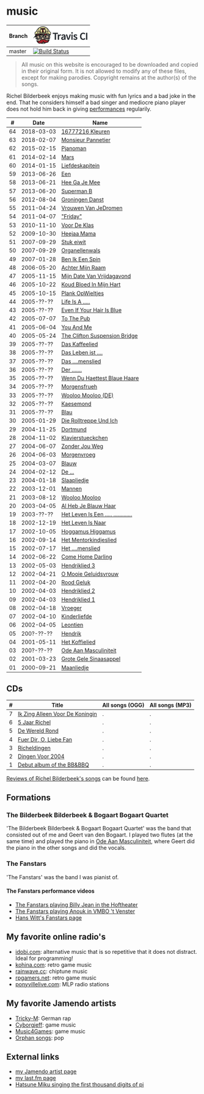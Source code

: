 # music


Branch|[![Travis CI logo](TravisCI.png)](https://travis-ci.org)
---|---
master|[![Build Status](https://travis-ci.org/richelbilderbeek/music.svg?branch=master)](https://travis-ci.org/richelbilderbeek/music)

> All music on this website is encouraged 
> to be downloaded and copied in their original form.
> It is not allowed to modify any of these files, except
> for making parodies. 
> Copyright remains at the author(s) of the songs.

Richel Bilderbeek enjoys making music with fun lyrics 
and a bad joke in the end. That he considers himself 
a bad singer and mediocre piano player does not hold him back
in giving [performances](https://github.com/richelbilderbeek/performances) 
regularily.

#|Date|Name
---|---|---
64 | 2018-03-03 | [16777216 Kleuren](16777216Kleuren.md)
63 | 2018-02-07 | [Monsieur Pannetier](MonsieurPannetier.md)
62 | 2015-02-15 | [Pjanoman](Pjanoman.md)
61 | 2014-02-14 | [Mars](Mars.md)
60 | 2014-01-15 | [Liefdeskapitein](Liefdeskapitein.md)
59 | 2013-06-26 | [Een](Een.md)
58 | 2013-06-21 | [Hee Ga Je Mee](HeeGaJeMee.md)
57 | 2013-06-20 | [Superman B](SupermanB.md)
56 | 2012-08-04 | [Groningen Danst](GroningenDanst.md)
55 | 2011-04-24 | [Vrouwen Van JeDromen](VrouwenVanJeDromen.md)
54 | 2011-04-07 | ["Friday"](Friday.md)
53 | 2010-11-10 | [Voor De Klas](VoorDeKlas.md)
52 | 2009-10-30 | [Heejaa Mama](HeejaaMama.md)
51 | 2007-09-29 | [Stuk eiwit](StukEiwit.md)
50 | 2007-09-29 | [Organellenwals](Organellenwals.md)
49 | 2007-01-28 | [Ben Ik Een Spin](BenIkEenSpin.md)
48 | 2006-05-20 | [Achter Mijn Raam](AchterMijnRaam.md)
47 | 2005-11-15 | [Mijn Date Van Vrijdagavond](MijnDateVanVrijdagavond.md)
46 | 2005-10-22 | [Koud Bloed In Mijn Hart](KoudBloedInMijnHart.md)
45 | 2005-10-15 | [Plank OpWieltjes](PlankOpWieltjes.md)
44 | 2005-??-?? | [Life Is A .....](LifeIsAbitch.md)
43 | 2005-??-?? | [Even If Your Hair Is Blue](EvenIfYourHairIsBlue.md)
42 | 2005-07-07 | [To The Pub](ToThePub.md)
41 | 2005-06-04 | [You And Me](YouAndMe.md)
40 | 2005-05-24 | [The Clifton Suspension Bridge](TheCliftonSuspensionBridge.md)
39 | 2005-??-?? | [Das Kaffeelied](DasKaffeelied.md)
38 | 2005-??-?? | [Das Leben ist ....](DasLebenIstMist.md)
37 | 2005-??-?? | [Das ....menslied](DasFickmenschlied.md)
36 | 2005-??-?? | [Der .......](DerSchwanz.md)
35 | 2005-??-?? | [Wenn Du Haettest Blaue Haare](WennDuHaettestBlaueHaare.md)
34 | 2005-??-?? | [Morgensfrueh](Morgensfrueh.md)
33 | 2005-??-?? | [Wooloo Mooloo (DE)](WoolooMoolooDe.md)
32 | 2005-??-?? | [Kaesemond](Kaesemond.md)
31 | 2005-??-?? | [Blau](Blau.md)
30 | 2005-01-29 | [Die Rolltreppe Und Ich](DieRolltreppeUndIch.md)
29 | 2004-11-25 | [Dortmund](Dortmund.md)
28 | 2004-11-02 | [Klavierstueckchen](Klavierstueckchen.md)
27 | 2004-06-07 | [Zonder Jou Weg](ZonderJouWeg.md)
26 | 2004-06-03 | [Morgenvroeg](Morgenvroeg.md)
25 | 2004-03-07 | [Blauw](Blauw.md)
24 | 2004-02-12 | [De ...](DeLul.md)
23 | 2004-01-18 | [Slaapliedje](Slaapliedje.md)
22 | 2003-12-01 | [Mannen](Mannen.md)
21 | 2003-08-12 | [Wooloo Mooloo](WoolooMooloo.md)
20 | 2003-04-05 | [Al Heb Je Blauw Haar](AlHebJeBlauwHaar.md)
19 | 2003-??-?? | [Het Leven Is Een ..... .............](HetLevenIsEenVuileKolerelijer.md)
18 | 2002-12-19 | [Het Leven Is Naar](HetLevenIsNaar.md)
17 | 2002-10-05 | [Hoggamus Higgamus](HoggamusHiggamus.md)
16 | 2002-09-14 | [Het Mentorkindjeslied](HetMentorkindjeslied.md)
15 | 2002-07-17 | [Het ....menslied](HetNeukmenslied.md)
14 | 2002-06-22 | [Come Home Darling](ComeHomeDarling.md)
13 | 2002-05-03 | [Hendriklied 3](Hendriklied3.md)
12 | 2002-04-21 | [O Mooie Geluidsvrouw](OMooieGeluidsvrouw.md)
11 | 2002-04-20 | [Rood Geluk](RoodGeluk.md)
10 | 2002-04-03 | [Hendriklied 2](Hendriklied2.md)
09 | 2002-04-03 | [Hendriklied 1](Hendriklied1.md)
08 | 2002-04-18 | [Vroeger](Vroeger.md)
07 | 2002-04-10 | [Kinderliefde](Kinderliefde.md)
06 | 2002-04-05 | [Leontien](Leontien.md)
05 | 200?-??-?? | [Hendrik](Hendrik.md)
04 | 2001-05-11 | [Het Koffielied](HetKoffielied.md)
03 | 200?-??-?? | [Ode Aan Masculiniteit](OdeAanMasculiniteit.md)
02 | 2001-03-23 | [Grote Gele Sinaasappel](GroteGeleSinaasappel.md)
01 | 2000-09-21 | [Maanliedje](Maanliedje.md)

## CDs

#|Title|All songs (OGG)|All songs (MP3)
---|---|---|---
7|[Ik Zing Alleen Voor De Koningin](https://github.com/richelbilderbeek/IkZingAlleenVoorDeKoningin)|.|.
6|[5 Jaar Richel](https://github.com/richelbilderbeek/VijfJaarRichel)|.|.
5|[De Wereld Rond](https://github.com/richelbilderbeek/DeWereldRond)|.|.
4|[Fuer Dir, O, Liebe Fan](https://github.com/richelbilderbeek/FuerDirOLiebeFan)|.|.
3|[Richeldingen](https://github.com/richelbilderbeek/Richeldingen)|.|.
2|[Dingen Voor 2004](https://github.com/richelbilderbeek/DingenVoor2004)|.|.
1|[Debut album of the BB&BBQ](https://github.com/richelbilderbeek/Quartet)|.|.

[Reviews of Richel Bilderbeek's songs](https://github.com/richelbilderbeek/RichelBilderbeekReviews)
can be found [here](https://github.com/richelbilderbeek/RichelBilderbeekReviews).

## Formations

### The Bilderbeek Bilderbeek & Bogaart Bogaart Quartet

'The Bilderbeek Bilderbeek & Bogaart Bogaart Quartet' was the band 
that consisted out of me and Geert van den Bogaart. I played 
two flutes (at the same time) and played the piano 
in [Ode Aan Masculiniteit](OdeAanMasculiniteit.md), where
Geert did the piano in the other songs and did the vocals.

### The Fanstars

'The Fanstars' was the band I was pianist of.

#### The Fanstars performance videos

 * [The Fanstars playing Billy Jean in the Hoftheater](http://www.youtube.com/watch?v=EgAmhJSabLo)
 * [The Fanstars playing Anouk in VMBO 't Venster](http://www.youtube.com/watch?v=4idyFARjbeQ)
 * [Hans Witt's Fanstars page](http://home.kpn.nl/hanswitt/fanstars/index.htm)

## My favorite online radio's

 * [idobi.com](http://idobi.com): alternative music that is so repetitive that it does not distract. Ideal for programming!
 * [kohina.com](http://www.kohina.com/): retro game music
 * [rainwave.cc](https://rainwave.cc/chiptune): chiptune music
 * [rpgamers.net](http://www.rpgamers.net/radio): retro game music
 * [ponyvillelive.com](https://ponyvillelive.com): MLP radio stations

## My favorite Jamendo artists

 * [Tricky-M](http://www.trickym.de.tl): German rap
 * [Cyborgjeff](http://www.studio-quena.be/cyborgjeff/blog): game music
 * [Music4Games](http://licensetothrillmusic.com): game music
 * [Orphan songs](http://www.orphansongs.com): pop

## External links

 * [my Jamendo artist page](http://www.jamendo.com/en/artist/Richel_Bilderbeek)
 * [my last.fm page](http://www.last.fm/music/Richel+Bilderbeek)
 * [Hatsune Miku singing the first thousand digits of pi](https://www.youtube.com/watch?v=TRR0H5NNfKs)

[](dead_link.md)
